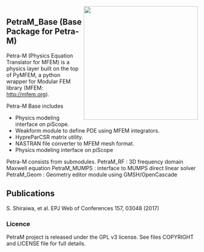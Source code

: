 <img align="right" width="300" height="300" src="https://github.com/piScope/PetraM_Base/blob/job_submission_adjustment/resources/app_logo.png">

## PetraM_Base (Base Package for Petra-M)

Petra-M (Physics Equation Translator for MFEM) is a physics layer built
on the top of PyMFEM, a python wrapper for Modular FEM library
(MFEM: http://mfem.org). 

Petra-M Base includes
 - Physics modeling interface on piScope.
 - Weakform module to define PDE using MFEM integrators.
 - HypreParCSR matrix utility. 
 - NASTRAN file converter to MFEM mesh format.
 - Physics modeling interface on piScope

Petra-M consists from submodules.
   PetraM_RF : 3D frequency domain Maxwell equation
   PetraM_MUMPS : interface to MUMPS direct linear solver
   PetraM_Geom : Geometry editor module using GMSH/OpenCascade

## Publications
  S. Shiraiwa, et al. EPJ Web of Conferences 157, 03048 (2017)

### Licence
PetraM project is released under the GPL v3 license.
See files COPYRIGHT and LICENSE file for full details.

